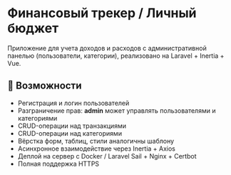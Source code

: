 # Финансовый трекер / Личный бюджет

Приложение для учета доходов и расходов с административной панелью (пользователи, категории), реализовано на Laravel + Inertia + Vue.

## 🚀 Возможности

- Регистрация и логин пользователей  
- Разграничение прав: **admin** может управлять пользователями и категориями  
- CRUD-операции над транзакциями  
- CRUD-операции над категориями  
- Вёрстка форм, таблиц, стили аналогичны шаблону  
- Асинхронное взаимодействие через Inertia + Axios  
- Деплой на сервер с Docker / Laravel Sail + Nginx + Certbot  
- Полная поддержка HTTPS
